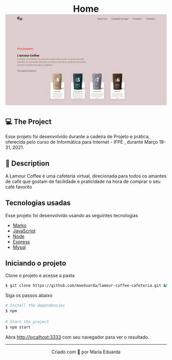 <h1 align="center">
  Home
<img alt="Home" title="Home" src="home.png">
</h1>

## 💻 The Project

Esse projeto foi desenvolvido durante a cadeira de Projeto e prática, oferecida pelo curso de Informática para Internet - IFPE , durante Março 18-31, 2021. 

## 🧪 Description

A Lamour Coffee é uma cafeteria virtual, direcionada para todos os amantes de café que gostam de facilidade e praticidade na hora de comprar o seu café favorito

## Tecnologias usadas

Esse projeto foi desenvolvido usando as seguintes tecnologias

- [Marko](https://markojs.com/)
- [JavaScript](https://developer.mozilla.org/pt-BR/docs/Web/JavaScript)
- [Node](https://nodejs.org/en/)
- [Express](https://expressjs.com/pt-br/)
- [Mysql](https://www.mysql.com/)

## Iniciando o projeto

Clone o projeto e acesse a pasta

```bash
$ git clone https://github.com/maeduarda/lamour-coffee-cafeteria.git && cd lamour-coffee-cafeteria
```


Siga os passos abaixo
```bash
# Install the dependencies
$ npm

# Start the project
$ npm start
```

Abra [http://localhost:3333](http://localhost:3333) com seu navegador para ver o resultado.

---
<p align="center">Criado com 💜 por Maria Eduarda</p>
 
